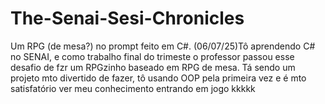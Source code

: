 # The-Senai-Sesi-Chronicles
Um RPG (de mesa?) no prompt feito em C#.
(06/07/25)Tô aprendendo C# no SENAI, e como trabalho final do trimeste o professor passou esse desafio de fzr um RPGzinho baseado em RPG de mesa. Tá sendo um projeto mto divertido de fazer, tô usando OOP pela primeira vez e é mto satisfatório ver meu conhecimento entrando em jogo kkkkk
